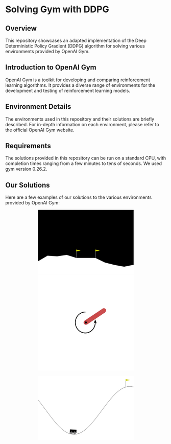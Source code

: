 # Solving Gym with DDPG
## Overview
This repository showcases an adapted implementation of the Deep Deterministic Policy Gradient (DDPG) algorithm for solving various environments provided by OpenAI Gym.

## Introduction to OpenAI Gym
OpenAI Gym is a toolkit for developing and comparing reinforcement learning algorithms. It provides a diverse range of environments for the development and testing of reinforcement learning models.

## Environment Details
The environments used in this repository and their solutions are briefly described. For in-depth information on each environment, please refer to the official OpenAI Gym website.

## Requirements
The solutions provided in this repository can be run on a standard CPU, with completion times ranging from a few minutes to tens of seconds. We used gym version 0.26.2.

## Our Solutions
Here are a few examples of our solutions to the various environments provided by OpenAI Gym:

<p align="center">
  <img src="https://github.com/Jens21/Solving-Gym-with-DDPG/blob/main/Box2D/LunarLander/doc/screen.gif" width="300">
  <img src="https://github.com/Jens21/Solving-Gym-with-DDPG/blob/main/Classic%20Control/Pendulum/doc/screen.gif" width="300">
</p>
<p align="center">
  <img src="https://github.com/Jens21/Solving-Gym-with-DDPG/blob/main/Classic%20Control/Mountain_Car/doc/screen.gif" width="300">
</p>
